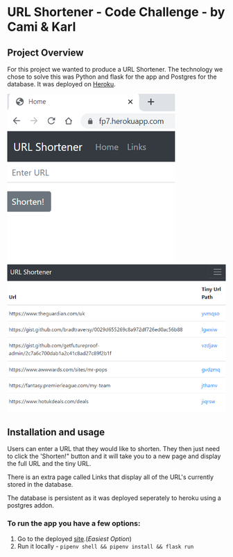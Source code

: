 # URL Shortener - Code Challenge - by Cami & Karl

## Project Overview

For this project we wanted to produce a URL Shortener. The technology we chose to solve this was Python and flask for the app and Postgres for the database. It was deployed on [Heroku](https://fp7.herokuapp.com/).

![](./readme_images/home.png)
![](./readme_images/links.png)

## Installation and usage

Users can enter a URL that they would like to shorten. They then just need to click the 'Shorten!" button and it will take you to a new page and display the full URL and the tiny URL.

There is an extra page called Links that display all of the URL's currently stored in the database.

The database is persistent as it was deployed seperately to heroku using a postgres addon.

### To run the app you have a few options:

1. Go to the deployed [site](https://fp7.herokuapp.com/).(*Easiest Option*)
2. Run it locally -
```pipenv shell && pipenv install && flask run```
